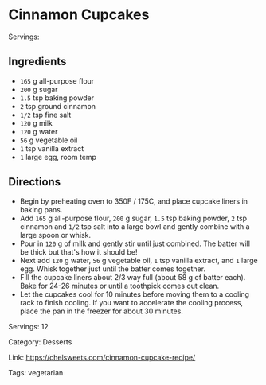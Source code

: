 # Cinnamon Cupcakes

Servings:

## Ingredients

- `165` g all-purpose flour
- `200` g sugar
- `1.5` tsp baking powder
- `2` tsp ground cinnamon
- `1/2` tsp fine salt
- `120` g milk
- `120` g water
- `56` g vegetable oil
- `1` tsp vanilla extract
- `1` large egg, room temp

## Directions

- Begin by preheating oven to 350F / 175C, and place cupcake liners in baking pans.
- Add `165` g all-purpose flour, `200` g sugar, `1.5` tsp baking powder, `2` tsp cinnamon and `1/2` tsp salt into a large bowl and gently combine with a large spoon or whisk.
- Pour in `120` g of milk and gently stir until just combined. The batter will be thick but that's how it should be!
- Next add `120` g water, `56` g vegetable oil, `1` tsp vanilla extract, and `1` large egg. Whisk together just until the batter comes together.
- Fill the cupcake liners about 2/3 way full (about 58 g of batter each). Bake for 24-26 minutes or until a toothpick comes out clean.
- Let the cupcakes cool for 10 minutes before moving them to a cooling rack to finish cooling. If you want to accelerate the cooling process, place the pan in the freezer for about 30 minutes.

Servings: 12

Category: Desserts

Link: https://chelsweets.com/cinnamon-cupcake-recipe/

Tags: vegetarian

